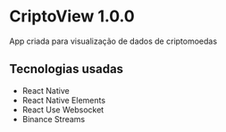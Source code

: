 # CriptoView 1.0.0

App criada para visualização de dados de criptomoedas

## Tecnologias usadas

- React Native
- React Native Elements
- React Use Websocket
- Binance Streams
